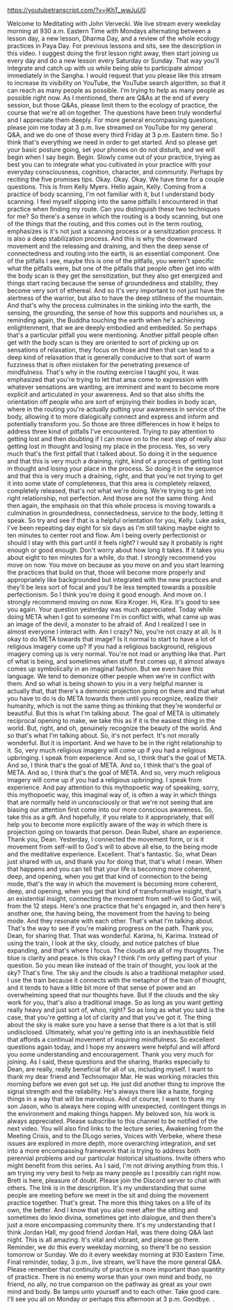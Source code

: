 https://youtubetranscript.com/?v=jKhT_wwJuU0

 Welcome to Meditating with John Vervecki. We live stream every weekday morning at 930 a.m. Eastern Time with Mondays alternating between a lesson day, a new lesson, Dharma Day, and a review of the whole ecology practices in Paya Day. For previous lessons and sits, see the description in this video. I suggest doing the first lesson right away, then start joining us every day and do a new lesson every Saturday or Sunday. That way you'll integrate and catch up with us while being able to participate almost immediately in the Sangha. I would request that you please like this stream to increase its visibility on YouTube, the YouTube search algorithm, so that it can reach as many people as possible. I'm trying to help as many people as possible right now. As I mentioned, there are Q&As at the end of every session, but those Q&As, please limit them to the ecology of practice, the course that we're all on together. The questions have been truly wonderful and I appreciate them deeply. For more general encompassing questions, please join me today at 3 p.m. live streamed on YouTube for my general Q&A, and we do one of those every third Friday at 3 p.m. Eastern time. So I think that's everything we need in order to get started. And so please get your basic posture going, set your phones on do not disturb, and we will begin when I say begin. Begin. Slowly come out of your practice, trying as best you can to integrate what you cultivated in your practice with your everyday consciousness, cognition, character, and community. Perhaps by reciting the five promises tips. Okay. Okay. Okay. We have time for a couple questions. This is from Kelly Myers. Hello again, Kelly. Coming from a practice of body scanning, I'm not familiar with it, but I understand body scanning. I feel myself slipping into the same pitfalls I encountered in that practice when finding my route. Can you distinguish these two techniques for me? So there's a sense in which the routing is a body scanning, but one of the things that the routing, and this comes out in the term routing, emphasizes is it's not just a scanning process or a sensitization process. It is also a deep stabilization process. And this is why the downward movement and the releasing and draining, and then the deep sense of connectedness and routing into the earth, is an essential component. One of the pitfalls I see, maybe this is one of the pitfalls, you weren't specific what the pitfalls were, but one of the pitfalls that people often get into with the body scan is they get the sensitization, but they also get energized and things start racing because the sense of groundedness and stability, they become very sort of ethereal. And so it's very important to not just have the alertness of the warrior, but also to have the deep stillness of the mountain. And that's why the process culminates in the sinking into the earth, the sensing, the grounding, the sense of how this supports and nourishes us, a reminding again, the Buddha touching the earth when he's achieving enlightenment, that we are deeply embodied and embedded. So perhaps that's a particular pitfall you were mentioning. Another pitfall people often get with the body scan is they are oriented to sort of picking up on sensations of relaxation, they focus on those and then that can lead to a deep kind of relaxation that is generally conducive to that sort of warm fuzziness that is often mistaken for the penetrating presence of mindfulness. That's why in the routing exercise I taught you, it was emphasized that you're trying to let that area come to expression with whatever sensations are wanting, are imminent and want to become more explicit and articulated in your awareness. And so that also shifts the orientation off people who are sort of enjoying their bodies in body scan, where in the routing you're actually putting your awareness in service of the body, allowing it to more dialogically connect and express and inform and potentially transform you. So those are three differences in how it helps to address three kind of pitfalls I've encountered. Trying to pay attention to getting lost and then doubting if I can move on to the next step of really also getting lost in thought and losing my place in the process. Yes, so very much that's the first pitfall that I talked about. So doing it in the sequence and that this is very much a draining, right, kind of a process of getting lost in thought and losing your place in the process. So doing it in the sequence and that this is very much a draining, right, and that you're not trying to get it into some state of completeness, that this area is completely relaxed, completely released, that's not what we're doing. We're trying to get into right relationship, not perfection. And those are not the same thing. And then again, the emphasis on that this whole process is moving towards a culmination in groundedness, connectedness, service to the body, letting it speak. So try and see if that is a helpful orientation for you, Kelly. Luke asks, I've been repeating day eight for six days as I'm still taking maybe eight to ten minutes to center root and flow. Am I being overly perfectionist or should I stay with this part until it feels right? I would say it probably is right enough or good enough. Don't worry about how long it takes. If it takes you about eight to ten minutes for a while, do that. I strongly recommend you move on now. You move on because as you move on and you start learning the practices that build on that, those will become more properly and appropriately like backgrounded but integrated with the new practices and they'll be less sort of focal and you'll be less tempted towards a possible perfectionism. So I think you're doing it good enough. And move on. I strongly recommend moving on now. Kira Kroger. Hi, Kira. It's good to see you again. Your question yesterday was much appreciated. Today while doing META when I got to someone I'm in conflict with, what came up was an image of the devil, a monster to be afraid of. And I realized I see in almost everyone I interact with. Am I crazy? No, you're not crazy at all. Is it okay to do META towards that image? Is it normal to start to have a lot of religious imagery come up? If you had a religious background, religious imagery coming up is very normal. You're not mad or anything like that. Part of what is being, and sometimes when stuff first comes up, it almost always comes up symbolically in an imaginal fashion. But we even have this language. We tend to demonize other people when we're in conflict with them. And so what is being shown to you in a very helpful manner is actually that, that there's a demonic projection going on there and that what you have to do is do META towards them until you recognize, realize their humanity, which is not the same thing as thinking that they're wonderful or beautiful. But this is what I'm talking about. The goal of META is ultimately reciprocal opening to make, we take this as if it is the easiest thing in the world. But, right, and oh, genuinely recognize the beauty of the world. And so that's what I'm talking about. So, it's not perfect. It's not morally wonderful. But it is important. And we have to be in the right relationship to it. So, very much religious imagery will come up if you had a religious upbringing. I speak from experience. And so, I think that's the goal of META. And so, I think that's the goal of META. And so, I think that's the goal of META. And so, I think that's the goal of META. And so, very much religious imagery will come up if you had a religious upbringing. I speak from experience. And pay attention to this mythopoetic way of speaking, sorry, this mythopoetic way, this imaginal way of, is often a way in which things that are normally held in unconsciously or that we're not seeing that are biasing our attention first come into our more conscious awareness. So, take this as a gift. And hopefully, if you relate to it appropriately, that will help you to become more explicitly aware of the way in which there is projection going on towards that person. Dean Rubel, share an experience. Thank you, Dean. Yesterday, I connected the movement form, or is it movement from self-will to God's will to above all else, to the being mode and the meditative experience. Excellent. That's fantastic. So, what Dean just shared with us, and thank you for doing that, that's what I mean. When that happens and you can tell that your life is becoming more coherent, deep, and opening, when you get that kind of connection to the being mode, that's the way in which the movement is becoming more coherent, deep, and opening, when you get that kind of transformative insight, that's an existential insight, connecting the movement from self-will to God's will, from the 12 steps. Here's one practice that he's engaged in, and then here's another one, the having being, the movement from the having to being mode. And they resonate with each other. That's what I'm talking about. That's the way to see if you're making progress on the path. Thank you, Dean, for sharing that. That was wonderful. Karima, hi, Karima. Instead of using the train, I look at the sky, cloudy, and notice patches of blue expanding, and that's where I focus. The clouds are all of my thoughts. The blue is clarity and peace. Is this okay? I think I'm only getting part of your question. So you mean like instead of the train of thought, you look at the sky? That's fine. The sky and the clouds is also a traditional metaphor used. I use the train because it connects with the metaphor of the train of thought, and it tends to have a little bit more of that sense of power and an overwhelming speed that our thoughts have. But if the clouds and the sky work for you, that's also a traditional image. So as long as you want getting really heavy and just sort of, whoo, right? So as long as what you said is the case, that you're getting a lot of clarity and that you've got it. The thing about the sky is make sure you have a sense that there is a lot that is still undisclosed. Ultimately, what you're getting into is an inexhaustible field that affords a continual movement of inquiring mindfulness. So excellent questions again today, and I hope my answers were helpful and will afford you some understanding and encouragement. Thank you very much for joining. As I said, these questions and the sharing, thanks especially to Dean, are really, really beneficial for all of us, including myself. I want to thank my dear friend and Technomajor Mar. He was working miracles this morning before we even got set up. He just did another thing to improve the signal strength and the reliability. He's always there like a haste, forging things in a way that will be marvelous. And of course, I want to thank my son Jason, who is always here coping with unexpected, contingent things in the environment and making things happen. My beloved son, his work is always appreciated. Please subscribe to this channel to be notified of the next video. You will also find links to the lecture series, Awakening from the Meeting Crisis, and to the DLogo series, Voices with Verbeke, where these issues are explored in more depth, more overarching integration, and set into a more encompassing framework that is trying to address both perennial problems and our particular historical situations. Invite others who might benefit from this series. As I said, I'm not driving anything from this. I am trying my very best to help as many people as I possibly can right now. Brett is here, pleasure of doubt. Please join the Discord server to chat with others. The link is in the description. It's my understanding that some people are meeting before we meet in the sit and doing the movement practice together. That's great. The more this thing takes on a life of its own, the better. And I know that you also meet after the sitting and sometimes do lexio divina, sometimes get into dialogue, and then there's just a more encompassing community there. It's my understanding that I think Jordan Hall, my good friend Jordan Hall, was there doing Q&A last night. This is all amazing. It's vital and vibrant, and please go there. Reminder, we do this every weekday morning, so there'll be no session tomorrow or Sunday. We do it every weekday morning at 930 Eastern Time. Final reminder, today, 3 p.m., live stream, we'll have the more general Q&A. Please remember that continuity of practice is more important than quantity of practice. There is no enemy worse than your own mind and body, no friend, no ally, no true companion on the pathway as great as your own mind and body. Be lamps unto yourself and to each other. Take good care. I'll see you all on Monday or perhaps this afternoon at 3 p.m. Goodbye. .